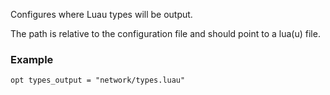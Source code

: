 Configures where Luau types will be output.

The path is relative to the configuration file and should point to a lua(u) file.

### Example

```zap
opt types_output = "network/types.luau"
```
